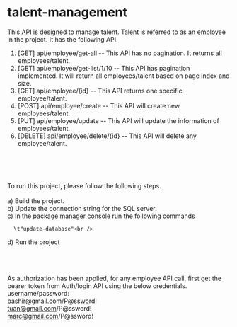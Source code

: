 # talent-management
This API is designed to manage talent. Talent is referred to as an employee in the project. It has the following API. <br />
1. [GET] api/employee/get-all -- This API has no pagination. It returns all employees/talent.<br />
2. [GET] api/employee/get-list/1/10 -- This API has pagination implemented. It will return all employees/talent based on page index and size.<br />
3. [GET] api/employee/{id} -- This API returns one specific employee/talent.<br />
4. [POST] api/employee/create -- This API will create new employees/talent.<br />
5. [PUT] api/employee/update -- This API will update the information of employees/talent.<br />
6. [DELETE] api/employee/delete/{id} -- This API will delete any employee/talent. <br />
<br />
<br />
<br />

To run this project, please follow the following steps. 
<br />
<br />
a) Build the project.<br />
b) Update the connection string for the SQL server.<br />
c) In the package manager console run the following commands<br />
      
      \t"update-database"<br />
d) Run the project<br />
<br />
<br />
<br />

As authorization has been applied, for any employee API call, first get the bearer token from Auth/login API using the below credentials. <br />
username/password:<br />
bashir@gmail.com/P@ssword!<br />
tuan@gmail.com/P@ssword!<br />
marc@gmail.com/P@ssword!<br />
